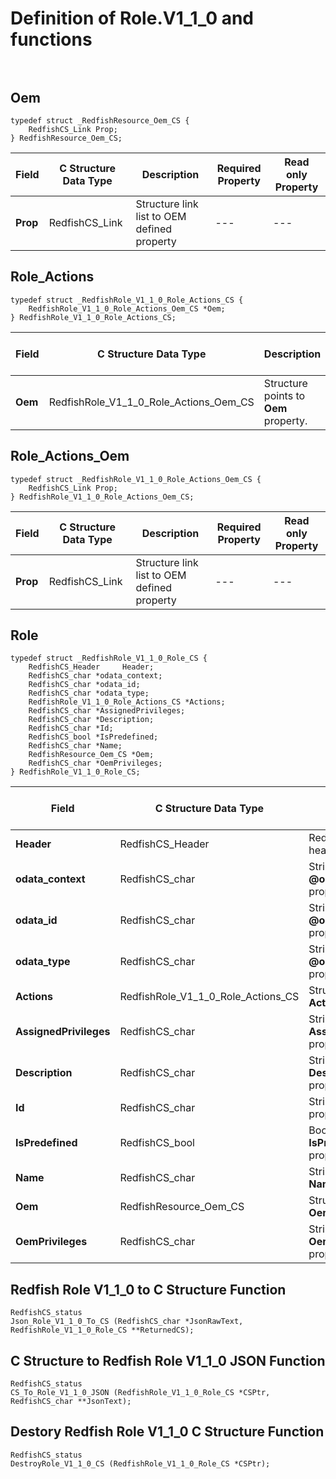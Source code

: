 # Definition of Role.V1_1_0 and functions<br><br>

## Oem
    typedef struct _RedfishResource_Oem_CS {
        RedfishCS_Link Prop;
    } RedfishResource_Oem_CS;

|Field |C Structure Data Type|Description |Required Property|Read only Property
| ---  | --- | --- | --- | ---
|**Prop**|RedfishCS_Link| Structure link list to OEM defined property| ---| ---


## Role_Actions
    typedef struct _RedfishRole_V1_1_0_Role_Actions_CS {
        RedfishRole_V1_1_0_Role_Actions_Oem_CS *Oem;
    } RedfishRole_V1_1_0_Role_Actions_CS;

|Field |C Structure Data Type|Description |Required Property|Read only Property
| ---  | --- | --- | --- | ---
|**Oem**|RedfishRole_V1_1_0_Role_Actions_Oem_CS| Structure points to **Oem** property.| No| No


## Role_Actions_Oem
    typedef struct _RedfishRole_V1_1_0_Role_Actions_Oem_CS {
        RedfishCS_Link Prop;
    } RedfishRole_V1_1_0_Role_Actions_Oem_CS;

|Field |C Structure Data Type|Description |Required Property|Read only Property
| ---  | --- | --- | --- | ---
|**Prop**|RedfishCS_Link| Structure link list to OEM defined property| ---| ---


## Role
    typedef struct _RedfishRole_V1_1_0_Role_CS {
        RedfishCS_Header     Header;
        RedfishCS_char *odata_context;
        RedfishCS_char *odata_id;
        RedfishCS_char *odata_type;
        RedfishRole_V1_1_0_Role_Actions_CS *Actions;
        RedfishCS_char *AssignedPrivileges;
        RedfishCS_char *Description;
        RedfishCS_char *Id;
        RedfishCS_bool *IsPredefined;
        RedfishCS_char *Name;
        RedfishResource_Oem_CS *Oem;
        RedfishCS_char *OemPrivileges;
    } RedfishRole_V1_1_0_Role_CS;

|Field |C Structure Data Type|Description |Required Property|Read only Property
| ---  | --- | --- | --- | ---
|**Header**|RedfishCS_Header|Redfish C structure header|---|---
|**odata_context**|RedfishCS_char| String pointer to **@odata.context** property.| No| No
|**odata_id**|RedfishCS_char| String pointer to **@odata.id** property.| No| No
|**odata_type**|RedfishCS_char| String pointer to **@odata.type** property.| No| No
|**Actions**|RedfishRole_V1_1_0_Role_Actions_CS| Structure points to **Actions** property.| No| No
|**AssignedPrivileges**|RedfishCS_char| String pointer to **AssignedPrivileges** property.| No| No
|**Description**|RedfishCS_char| String pointer to **Description** property.| No| Yes
|**Id**|RedfishCS_char| String pointer to **Id** property.| Yes| Yes
|**IsPredefined**|RedfishCS_bool| Boolean pointer to **IsPredefined** property.| No| Yes
|**Name**|RedfishCS_char| String pointer to **Name** property.| Yes| Yes
|**Oem**|RedfishResource_Oem_CS| Structure points to **Oem** property.| No| No
|**OemPrivileges**|RedfishCS_char| String pointer to **OemPrivileges** property.| No| No
## Redfish Role V1_1_0 to C Structure Function
    RedfishCS_status
    Json_Role_V1_1_0_To_CS (RedfishCS_char *JsonRawText, RedfishRole_V1_1_0_Role_CS **ReturnedCS);

## C Structure to Redfish Role V1_1_0 JSON Function
    RedfishCS_status
    CS_To_Role_V1_1_0_JSON (RedfishRole_V1_1_0_Role_CS *CSPtr, RedfishCS_char **JsonText);

## Destory Redfish Role V1_1_0 C Structure Function
    RedfishCS_status
    DestroyRole_V1_1_0_CS (RedfishRole_V1_1_0_Role_CS *CSPtr);


